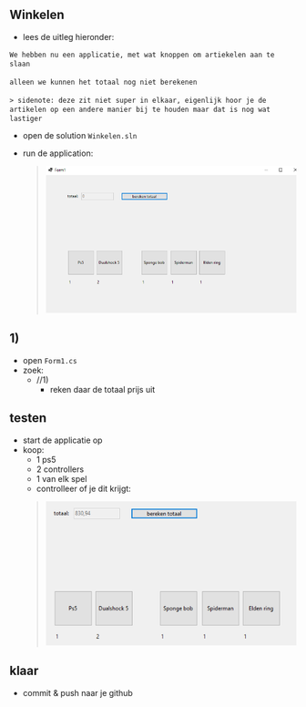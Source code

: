 

## Winkelen

- lees de uitleg hieronder:
```
We hebben nu een applicatie, met wat knoppen om artiekelen aan te slaan

alleen we kunnen het totaal nog niet berekenen

> sidenote: deze zit niet super in elkaar, eigenlijk hoor je de artikelen op een andere manier bij te houden maar dat is nog wat lastiger

```



- open de solution `Winkelen.sln`

- run de application:
    > ![](img/app.PNG)

## 1)

         
- open `Form1.cs`
- zoek:
    - //1) 
        - reken daar de totaal prijs uit
        
## testen

- start de applicatie op
- koop:
    - 1 ps5
    - 2 controllers
    - 1 van elk spel
    - controlleer of je dit krijgt:
    > ![](img/result.PNG)

## klaar

- commit & push naar je github        